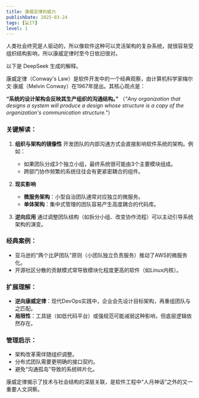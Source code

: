 ```yaml
---
title: 康威定律的威力
publishDate: 2025-03-24
tags: [💻IT]
level: 1
---
```


人类社会终究是人驱动的，所以像软件这种可以灵活架构的复杂系统，就很容易受组织结构影响，所以康威定律时至今日依旧很对。

以下是 DeepSeek 生成的解释。

康威定律（Conway's Law）是软件开发中的一个经典观察，由计算机科学家梅尔文·康威（Melvin Conway）在1967年提出。其核心观点是：

**“系统的设计架构会反映其生产组织的沟通结构。”**
（*"Any organization that designs a system will produce a design whose structure is a copy of the organization's communication structure."*）

### 关键解读：

1. **组织与架构的镜像性**
   开发团队的内部沟通方式会直接影响软件系统的架构。例如：
   - 如果团队分成3个独立小组，最终系统很可能由3个主要模块组成。
   - 跨部门协作频繁的系统往往会有更紧密耦合的组件。

2. **现实影响**
   - **微服务架构**：小型自治团队通常对应独立的微服务。
   - **单体架构**：集中式管理的团队容易产生高度耦合的代码库。

3. **逆向应用**
   通过调整团队结构（如拆分小组、改变协作流程）可以主动引导系统架构的演变。

### 经典案例：

- 亚马逊的“两个比萨团队”原则（小团队独立负责服务）推动了AWS的微服务化。
- 开源社区分散的贡献模式常导致模块化程度更高的软件（如Linux内核）。

### 扩展理解：

- **逆向康威定律**：现代DevOps实践中，企业会先设计目标架构，再重组团队与之匹配。
- **局限性**：工具链（如低代码平台）或强规范可能减弱这种影响，但底层逻辑依然存在。

### 管理启示：

- 架构改革需伴随组织调整。
- 分布式团队需要更明确的接口契约。
- 避免“沟通孤岛”导致的系统碎片化。

康威定律揭示了技术与社会结构的深层关联，是软件工程中“人月神话”之外的又一重要人文洞察。
